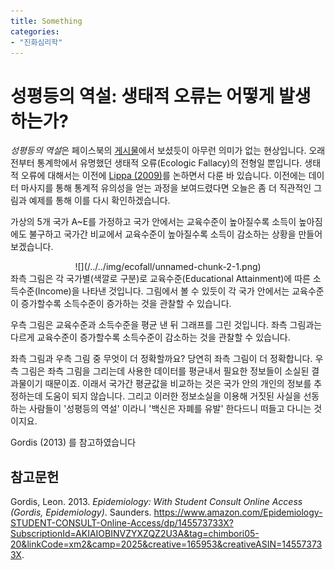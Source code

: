 ```yaml
---
title: Something
categories:
- "진화심리학"
---
```


성평등의 역설: 생태적 오류는 어떻게 발생하는가?
===============================================

*성평등의 역설*은 페이스북의
[게시물](https://www.facebook.com/permalink.php?story_fbid=730109564057610&id=303765500025354)에서
보셨듯이 아무런 의미가 없는 현상입니다. 오래전부터 통계학에서 유명했던
생태적 오류(Ecologic Fallacy)의 전형일 뿐입니다. 생태적 오류에 대해서는
이전에 [Lippa (2009)](https://hanbin973.github.io/lippa/main.html)를
논하면서 다룬 바 있습니다. 이전에는 데이터 마사지를 통해 통계적 유의성을
얻는 과정을 보여드렸다면 오늘은 좀 더 직관적인 그림과 예제를 통해 이를
다시 확인하겠습니다.

가상의 5개 국가 A~E를 가정하고 국가 안에서는 교육수준이 높아질수록
소득이 높아짐에도 불구하고 국가간 비교에서 교육수준이 높아질수록 소득이
감소하는 상황을 만들어보겠습니다.

<center>
![](/../../img/ecofall/unnamed-chunk-2-1.png)

</center>
좌측 그림은 각 국가별(색깔로 구분)로 교육수준(Educational Attainment)에
따른 소득수준(Income)을 나타낸 것입니다. 그림에서 볼 수 있듯이 각 국가
안에서는 교육수준이 증가할수록 소득수준이 증가하는 것을 관찰할 수
있습니다.

우측 그림은 교육수준과 소득수준을 평균 낸 뒤 그래프를 그린 것입니다.
좌측 그림과는 다르게 교육수준이 증가할수록 소득수준이 감소하는 것을
관찰할 수 있습니다.

좌측 그림과 우측 그림 중 무엇이 더 정확할까요? 당연히 좌측 그림이 더
정확합니다. 우측 그림은 좌측 그림을 그리는데 사용한 데이터를 평균내서
필요한 정보들이 소실된 결과물이기 때문이죠. 이래서 국가간 평균값을
비교하는 것은 국가 안의 개인의 정보를 추정하는데 도움이 되지 않습니다.
그리고 이러한 정보소실을 이용해 거짓된 사실을 선동하는 사람들이
'성평등의 역설' 이라니 '백신은 자폐를 유발' 한다드니 떠들고 다니는
것이지요.

Gordis (2013) 를 참고하였습니다

참고문헌
--------

Gordis, Leon. 2013. *Epidemiology: With Student Consult Online Access
(Gordis, Epidemiology)*. Saunders.
<https://www.amazon.com/Epidemiology-STUDENT-CONSULT-Online-Access/dp/145573733X?SubscriptionId=AKIAIOBINVZYXZQZ2U3A&tag=chimbori05-20&linkCode=xm2&camp=2025&creative=165953&creativeASIN=145573733X>.
